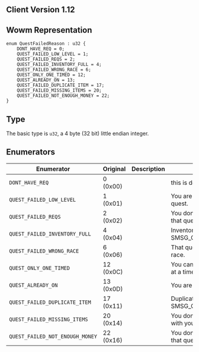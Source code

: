## Client Version 1.12

## Wowm Representation
```rust,ignore
enum QuestFailedReason : u32 {
    DONT_HAVE_REQ = 0;    
    QUEST_FAILED_LOW_LEVEL = 1;    
    QUEST_FAILED_REQS = 2;    
    QUEST_FAILED_INVENTORY_FULL = 4;    
    QUEST_FAILED_WRONG_RACE = 6;    
    QUEST_ONLY_ONE_TIMED = 12;    
    QUEST_ALREADY_ON = 13;    
    QUEST_FAILED_DUPLICATE_ITEM = 17;    
    QUEST_FAILED_MISSING_ITEMS = 20;    
    QUEST_FAILED_NOT_ENOUGH_MONEY = 22;    
}

```
## Type
The basic type is `u32`, a 4 byte (32 bit) little endian integer.
## Enumerators
| Enumerator | Original  | Description | Comment |
| --------- | -------- | ----------- | ------- |
| `DONT_HAVE_REQ` | 0 (0x00) |  | this is default case |
| `QUEST_FAILED_LOW_LEVEL` | 1 (0x01) |  | You are not high enough level for that quest. |
| `QUEST_FAILED_REQS` | 2 (0x02) |  | You don't meet the requirements for that quest. |
| `QUEST_FAILED_INVENTORY_FULL` | 4 (0x04) |  | Inventory is full. (Also 50. From SMSG_QUESTGIVER_QUEST_FAILED) |
| `QUEST_FAILED_WRONG_RACE` | 6 (0x06) |  | That quest is not available to your race. |
| `QUEST_ONLY_ONE_TIMED` | 12 (0x0C) |  | You can only be on one timed quest at a time. |
| `QUEST_ALREADY_ON` | 13 (0x0D) |  | You are already on that quest. |
| `QUEST_FAILED_DUPLICATE_ITEM` | 17 (0x11) |  | Duplicate item found. (From SMSG_QUESTGIVER_QUEST_FAILED) |
| `QUEST_FAILED_MISSING_ITEMS` | 20 (0x14) |  | You don't have the required items with you. Check storage. |
| `QUEST_FAILED_NOT_ENOUGH_MONEY` | 22 (0x16) |  | You don't have enough money for that quest. |
